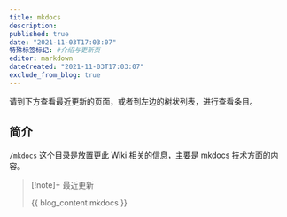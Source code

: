 ```yaml
---
title: mkdocs
description:
published: true
date: "2021-11-03T17:03:07"
特殊标签标记: #介绍与更新页
editor: markdown
dateCreated: "2021-11-03T17:03:07"
exclude_from_blog: true
---
```


请到下方查看最近更新的页面，或者到左边的树状列表，进行查看条目。

## 简介

`/mkdocs` 这个目录是放置更此 Wiki 相关的信息，主要是 mkdocs 技术方面的内容。

> [!note]+ 最近更新
>
> {{ blog_content mkdocs }}

